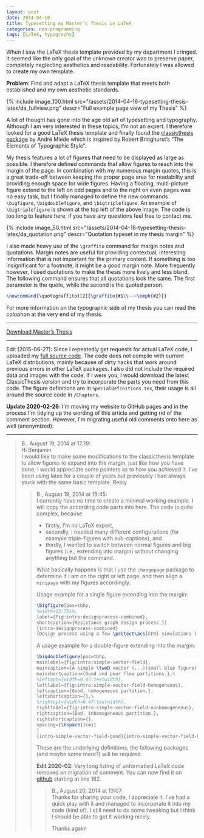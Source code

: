 ```yaml
---
layout: post
date: 2014-04-10
title: Typesetting my Master’s Thesis in LaTeX
categories: non-programming
tags: [LaTeX, typography]
---
```


When I saw the LaTeX thesis template provided by my department I cringed. It seemed like
the only goal of the unknown creator was to preserve paper, completely neglecting
aesthetics and readability. Fortunately I was allowed to create my own template.

**Problem**: Find and adapt a LaTeX thesis template that meets both established and my own
aesthetic standards. 

<!--more-->

{% include image_100.html src="/assets/2014-04-16-typesetting-thesis-latex/da_fullview.png"
                          descr="Full example page view of my Thesis" %}

A lot of thought has gone into the age old art of typesetting and typography. Although I
am very interested in these topics, I’m not an expert. I therefore looked for a good LaTeX
thesis template and finally found the [classicthesis
package](http://www.miede.de/#classicthesis) by André Miede which is inspired by Robert
Bringhurst’s “The Elements of Typographic Style”.

My thesis features a lot of figures that need to be displayed as large as possible. I
therefore defined commands that allow figures to reach into the margin of the page. In
combination with my numerous margin quotes, this is a great trade-off between keeping the
proper page area for readability and providing enough space for wide figures. Having a
floating, multi-picture figure extend to the left on odd pages and to the right on even
pages was no easy task, but I finally managed to define the new commands `\bigfigure`,
`\bigdoublefigure`, and `\bigtriplefigure`. An example of `\bigtriplefigure` is shown at
the top left of the above image. The code is too long to feature here, if you have any
questions feel free to contact me.

{% include image_50.html src="/assets/2014-04-16-typesetting-thesis-latex/da_quotation.png"
                         descr="Quotation typeset in my thesis margin" %}

I also made heavy use of the `\graffito` command for margin notes and quotations. Margin
notes are useful for providing contextual, interesting information that is not important
for the primary content. If something is too insignificant for a footnote, it might be a
good margin note. More frequently however, I used quotations to make the thesis more
lively and less bland. The following command ensures that all quotations look the same.
The first parameter is the quote, while the second is the quoted person.

```latex
\newcommand{\quotegraffito}[2]{\graffito{#1\\--~\emph{#2}}}
```

For more information on the typographic side of my thesis you can read the colophon at the
very end of my thesis.

---

[Download Master’s
Thesis](/assets/2014-04-10-masters-thesis/Thesis_Hopfer_FINAL_ONLINE_2011-12-05.pdf)

---

Edit (2015-06-27): Since I repeatedly get requests for actual LaTeX code, I uploaded my
[full source code](https://github.com/B3ret/hopferthesis). The code does not
compile with current LaTeX distributions, mainly because of dirty hacks that work around
previous errors in other LaTeX packages. I also did not include the required data and
images with the code. If I were you, I would download the latest ClassicThesis version and
try to incorporate the parts you need from this code. The figure definitions are in
`SpecialDefinitions.tex`, their usage is all around the source code in `/Chapters`.

**Update 2020-02-26**: I'm moving my website to GitHub pages and in the process I'm
tidying up the wording of this article and getting rid of the comment section. However,
I'm migrating useful old comments onto here as well (anonymized):

---

> B., August 19, 2014 at 17:19:  
> Hi Benjamin  
> I would like to make some modifications to the classicthesis template to allow figures
> to expand into the margin, just like how you have done. I would appreciate some pointers
> as to how you achieved it. I’ve been using latex for a couple of years but previously I
> had always stuck with the same basic template. Reply 
>
> > B., August 19, 2014 at 18:45:  
> > I currently have no time to create a minimal working example. I will copy the
> > according code parts into here. The code is quite complex, because
> >
> > * firstly, I’m no LaTeX expert,
> > * secondly, I needed many different configurations (for example triple-figures with 
> >   sub-captions), and
> > * thirdly, I wanted to switch between normal figures and big figures (i.e., extending
> >   into margin) without changing anything but the command.
> >
> > What basically happens is that I use the `changepage` package to determine if I am on
> > the right or left page, and then align a `minipage` with my figures accordingly.
> >
> > Usage example for a single figure extending into the margin:
> >
> > ```latex
> > \bigfigure[pos=tbhp,
> > %width=13.75cm,
> > label={fig:intro:designprocess-combined},
> > shortcaption={Resistance graph design process.}]
> > {intro-designprocess-combined}
> > {Design process using a few \protect\acs{CFD} simulations (...) to be redone.}
> > ```
> >
> > A usage example for a double-figure extending into the margin:
> >
> > ```latex
> > \bigdoublefigure[pos=tbhp,
> > mainlabel={fig:intro:simple-vector-field},
> > maincaption={A simple \twoD vector (...)(small blue figure).},
> > mainshortcaption={Good and poor flow partitions.},%
> > %leftopt={width=0.47\textwidth},
> > leftlabel={fig:intro:simple-vector-field-homogeneous},
> > leftcaption={Good, homogeneous partition.},
> > leftshortcaption={},%
> > %rightopt={width=0.47\textwidth},
> > rightlabel={fig:intro:simple-vector-field-nonhomogeneous},
> > rightcaption={Bad, inhomogeneous partition.},
> > rightshortcaption={},
> > spacing={\hspace{1cm}}
> > ]
> > {intro-simple-vector-field-good}{intro-simple-vector-field-bad}
> > ```
> >
> > These are the underlying definitions, the following packages (and maybe some more?)
> > will be required:  
> >
> > **Edit 2020-02**: Very long listing of unformatted LaTeX code removed on migration of
> > comment. You can now find it on
> > [github](https://github.com/B3ret/hopferthesis/blob/master/SpecificDefinitions.tex)
> > starting at line 162.
> >
> > > B., August 20, 2014 at 13:07:  
> > > Thanks for sharing your code, I appreciate it. I’ve had a quick play with it and
> > > managed to incorporate it into my code (kind of). I still need to do some tweaking
> > > but I think I should be able to get it working nicely.
> > >
> > > Thanks again!
